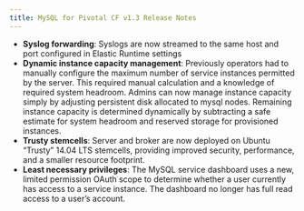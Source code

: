 ```yaml
---
title: MySQL for Pivotal CF v1.3 Release Notes
---
```


- **Syslog forwarding**: Syslogs are now streamed to the same host and port configured in Elastic Runtime settings
- **Dynamic instance capacity management**: Previously operators had to manually configure the maximum number of service instances permitted by the server. This required manual calculation and a knowledge of required system headroom. Admins can now manage instance capacity simply by adjusting persistent disk allocated to mysql nodes. Remaining instance capacity is determined dynamically by subtracting a safe estimate for system headroom and reserved storage for provisioned instances.
- **Trusty stemcells**: Server and broker are now deployed on Ubuntu “Trusty” 14.04 LTS stemcells, providing improved security, performance, and a smaller resource footprint.
- **Least necessary privileges**: The MySQL service dashboard uses a new, limited permission OAuth scope to determine whether a user currently has access to a service instance. The dashboard no longer has full read access to a user’s account. 
